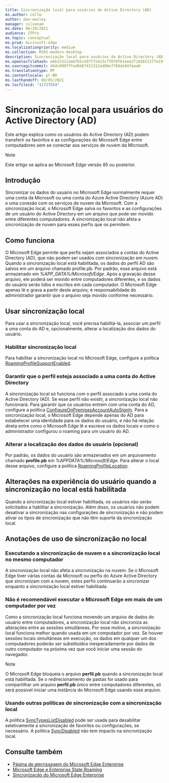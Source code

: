 ```yaml
---
title: Sincronização local para usuários do Active Directory (AD)
ms.author: collw
author: dan-wesley
manager: silvanam
ms.date: 06/29/2021
audience: ITPro
ms.topic: conceptual
ms.prod: microsoft-edge
ms.localizationpriority: medium
ms.collection: M365-modern-desktop
description: Sincronização local para usuários do Active Directory (AD)
ms.openlocfilehash: e6b123122e6fb5cd97f72423cff079f61eee2f1836f217fe1970bc05492a0f69
ms.sourcegitcommit: d44c0997ffe40d67421312ed96e7766da947eaa0
ms.translationtype: MT
ms.contentlocale: pt-BR
ms.lasthandoff: 08/05/2021
ms.locfileid: "11727554"
---
```

# <a name="on-premises-sync-for-active-directory-ad-users"></a>Sincronização local para usuários do Active Directory (AD)

Este artigo explica como os usuários do Active Directory (AD) podem transferir os favoritos e as configurações do Microsoft Edge entre computadores sem se conectar aos serviços de nuvem da Microsoft.

> [!NOTE]
> Este artigo se aplica ao Microsoft Edge versão 85 ou posterior.

## <a name="introduction"></a>Introdução

Sincronizar os dados do usuário no Microsoft Edge normalmente requer uma conta da Microsoft ou uma conta do Azure Active Directory (Azure AD) e uma conexão com os serviços de nuvem da Microsoft. Com a sincronização local, o Microsoft Edge salva os favoritos e as configurações de um usuário do Active Directory em um arquivo que pode ser movido entre diferentes computadores. A sincronização local não afeta a sincronização de nuvem para esses perfis que os permitem.

## <a name="how-it-works"></a>Como funciona

O Microsoft Edge permite que perfis sejam associados a contas do Active Directory (AD), que não podem ser usados com sincronização em nuvem. Quando a sincronização local está habilitada, os dados do perfil AD são salvos em um arquivo chamado profile.pb. Por padrão, esse arquivo está armazenado em *%APP_DATA%/Microsoft/Edge*. Após a gravação desse arquivo, ele poderá ser movido entre computadores diferentes, e os dados do usuário serão lidos e escritos em cada computador. O Microsoft Edge apenas lê e grava a partir deste arquivo; é responsabilidade do administrador garantir que o arquivo seja movido conforme necessário.

## <a name="use-on-premises-sync"></a>Usar sincronização local

Para usar a sincronização local, você precisa habilitá-la, associar um perfil a uma conta do AD e, opcionalmente, alterar a localização dos dados do usuário.

### <a name="enable-on-premises-sync"></a>Habilitar sincronização local

Para habilitar a sincronização local no Microsoft Edge, configure a política [RoamingProfileSupportEnabled](./microsoft-edge-policies.md#roamingprofilesupportenabled).

### <a name="ensure-that-a-profile-is-associated-with-an-active-directory-account"></a>Garantir que o perfil esteja associado a uma conta do Active Directory

A sincronização local só funciona com o perfil associado a uma conta do Active Directory (AD). Se esse perfil não existir, a sincronização local não funcionará. Para garantir que os usuários entrem com uma conta do AD, configure a política [ConfigureOnPremisesAccountAutoSignIn](./microsoft-edge-policies.md#configureonpremisesaccountautosignin). Para a sincronização local, o Microsoft Edge depende apenas do AD para estabelecer uma identidade para os dados do usuário, e não há relação direta entre como o Microsoft Edge lê e escreve os dados locais e como o administrador configurou o roaming para um usuário do AD.

### <a name="change-the-location-of-the-user-data-optional"></a>Alterar a localização dos dados do usuário (opcional)

Por padrão, os dados do usuário são armazenados em um arquivamento chamado **profile.pb** em *%APPDATA%/Microsoft/Edge*. Para alterar o local desse arquivo, configure a política [RoamingProfileLocation](./microsoft-edge-policies.md#roamingprofilelocation).

## <a name="changes-in-the-user-experience-when-on-premises-sync-is-enabled"></a>Alterações na experiência do usuário quando a sincronização no local está habilitada

Quando a sincronização local estiver habilitada, os usuários não serão solicitados a habilitar a sincronização. Além disso, os usuários não podem desativar a sincronização nas configurações de sincronização e não podem ativar os tipos de sincronização que não têm suporte da sincronização local.

## <a name="on-premises-sync-usage-notes"></a>Anotações de uso de sincronização no local

### <a name="running-cloud-sync-and-on-premises-sync-on-the-same-computer"></a>Executando a sincronização de nuvem e a sincronização local no mesmo computador

A sincronização local não afeta a sincronização na nuvem. Se o Microsoft Edge tiver várias contas da Microsoft ou perfis do Azure Active Directory que sincronizam com a nuvem, estes perfis continuarão a sincronizar enquanto a sincronização local estiver habilitada.

### <a name="running-microsoft-edge-on-more-than-one-computer-at-a-time-isnt-recommended"></a>Não é recomendável executar o Microsoft Edge em mais de um computador por vez

Como a sincronização local funciona movendo um arquivo de dados do usuário entre computadores, a sincronização local não sincroniza as alterações entre as sessões simultâneas. Por esse motivo, a sincronização local funciona melhor quando usada em um computador por vez. Se houver sessões locais simultâneas em execução, os dados em qualquer um dos computadores poderão ser substituídos inesperadamente por dados de outro computador na próxima vez que você iniciar uma sessão do navegador.

> [!NOTE]
> O Microsoft Edge bloqueia o arquivo **perfil.pb** quando a sincronização local está habilitada. Se o redirecionamento de pastas for usado para compartilhar um arquivo **perfil.pb** único entre computadores diferentes, só será possível iniciar uma instância do Microsoft Edge usando esse arquivo.

### <a name="using-other-sync-policies-with-on-premises-sync"></a>Usando outras políticas de sincronização com a sincronização local

A política [SyncTypesListDisabled](./microsoft-edge-policies.md#synctypeslistdisabled) pode ser usada para desabilitar seletivamente a sincronização de favoritos ou configurações, se necessário. A política [SyncDisabled](./microsoft-edge-policies.md#syncdisabled) não tem impacto na sincronização local.

## <a name="see-also"></a>Consulte também

- [Página de aterrissagem do Microsoft Edge Enterprise](https://aka.ms/EdgeEnterprise)
- [Microsoft Edge e Enterprise State Roaming](microsoft-edge-enterprise-state-roaming.md)
- [Sincronização do Microsoft Edge Enterprise](microsoft-edge-enterprise-sync.md)